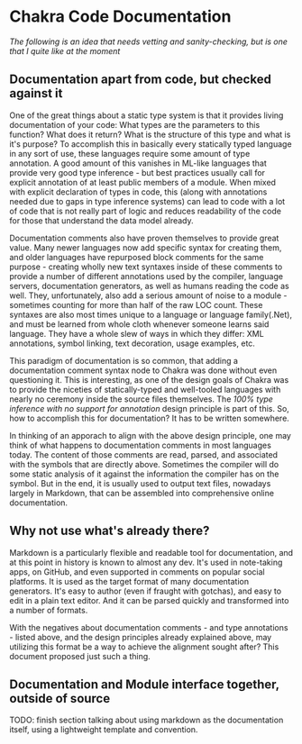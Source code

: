 # Chakra Code Documentation

*The following is an _idea_ that needs vetting and sanity-checking, but is one that I quite like at the moment*

## Documentation apart from code, but checked against it

One of the great things about a static type system is that it provides living documentation of your code: What types are the parameters to this function? What does it return? What is the structure of this type and what is it's purpose?  To accomplish this in basically every statically typed language in any sort of use, these languages require some amount of type annotation.  A good amount of this vanishes in ML-like languages that provide very good type inference - but best practices usually call for explicit annotation of at least public members of a module. When mixed with explicit declaration of types in code, this (along with annotations needed due to gaps in type inference systems) can lead to code with a lot of code that is not really part of logic and reduces readability of the code for those that understand the data model already.

Documentation comments also have proven themselves to provide great value.  Many newer languages now add specific syntax for creating them, and older languages have repurposed block comments for the same purpose - creating wholly new text syntaxes inside of these comments to provide a number of different annotations used by the compiler, language servers, documentation generators, as well as humans reading the code as well.  They, unfortunately, also add a serious amount of noise to a module - sometimes counting for more than half of the raw LOC count.  These syntaxes are also most times unique to a language or language family(.Net), and must be learned from whole cloth whenever someone learns said language.  They have a whole slew of ways in which they differ: XML annotations, symbol linking, text decoration, usage examples, etc.

This paradigm of documentation is so common, that adding a documentation comment syntax node to Chakra was done without even questioning it.  This is interesting, as one of the design goals of Chakra was to provide the niceties of statically-typed and well-tooled languages with nearly no ceremony inside the source files themselves.  The _100% type inference with no support for annotation_ design principle is part of this.  So, how to accomplish this for documentation?  It has to be written somewhere.

In thinking of an apporach to align with the above design principle, one may think of what happens to documentation comments in most languages today.  The content of those comments are read, parsed, and associated with the symbols that are directly above.  Sometimes the compiler will do some static analysis of it against the information the compiler has on the symbol.  But in the end, it is usually used to output text files, nowadays largely in Markdown, that can be assembled into comprehensive online documentation.

## Why not use what's already there?

Markdown is a particularly flexible and readable tool for documentation, and at this point in history is known to almost any dev.  It's used in note-taking apps, on GitHub, and even supported in comments on popular social platforms.  It is used as the target format of many documentation generators.  It's easy to author (even if fraught with gotchas), and easy to edit in a plain text editor.  And it can be parsed quickly and transformed into a number of formats.

With the negatives about documentation comments - and type annotations - listed above, and the design principles already explained above, may utilizing this format be a way to achieve the alignment sought after?  This document proposed just such a thing.

## Documentation and Module interface together, outside of source




TODO: finish section talking about using markdown as the documentation itself, using a lightweight template and convention.